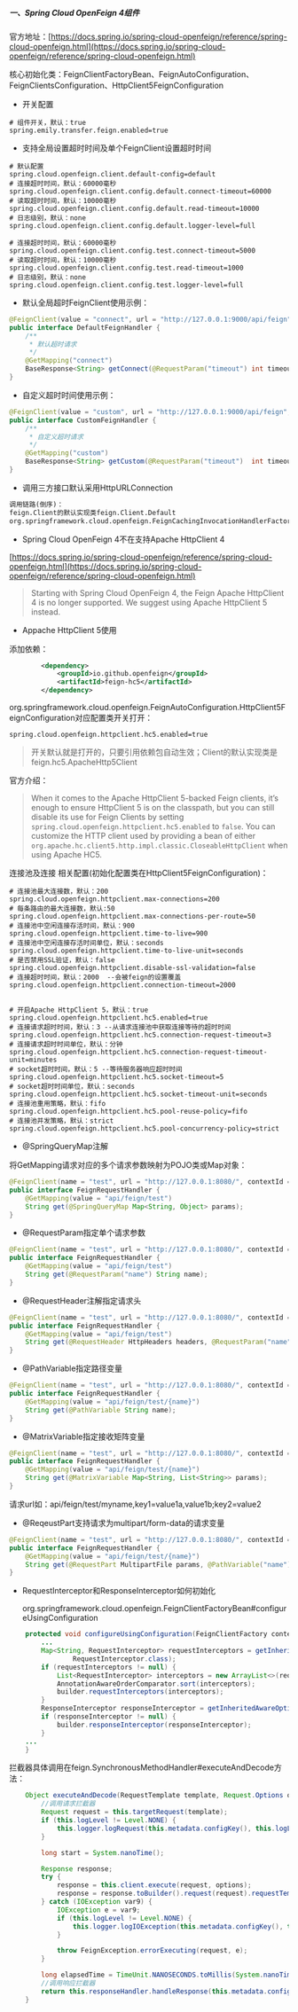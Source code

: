 ##### 一、Spring Cloud OpenFeign 4组件

官方地址：[https://docs.spring.io/spring-cloud-openfeign/reference/spring-cloud-openfeign.html](https://docs.spring.io/spring-cloud-openfeign/reference/spring-cloud-openfeign.html)

核心初始化类：FeignClientFactoryBean、FeignAutoConfiguration、FeignClientsConfiguration、HttpClient5FeignConfiguration

- 开关配置

```properties
# 组件开关，默认：true
spring.emily.transfer.feign.enabled=true
```

- 支持全局设置超时时间及单个FeignClient设置超时时间

```properties
# 默认配置
spring.cloud.openfeign.client.default-config=default
# 连接超时时间，默认：60000毫秒
spring.cloud.openfeign.client.config.default.connect-timeout=60000
# 读取超时时间，默认：10000毫秒
spring.cloud.openfeign.client.config.default.read-timeout=10000
# 日志级别，默认：none
spring.cloud.openfeign.client.config.default.logger-level=full

# 连接超时时间，默认：60000毫秒
spring.cloud.openfeign.client.config.test.connect-timeout=5000
# 读取超时时间，默认：10000毫秒
spring.cloud.openfeign.client.config.test.read-timeout=1000
# 日志级别，默认：none
spring.cloud.openfeign.client.config.test.logger-level=full
```

- 默认全局超时FeignClient使用示例：

```java
@FeignClient(value = "connect", url = "http://127.0.0.1:9000/api/feign")
public interface DefaultFeignHandler {
    /**
     * 默认超时请求
     */
    @GetMapping("connect")
    BaseResponse<String> getConnect(@RequestParam("timeout") int timeout);
}
```

- 自定义超时时间使用示例：

```java
@FeignClient(value = "custom", url = "http://127.0.0.1:9000/api/feign", contextId = "custom")
public interface CustomFeignHandler {
    /**
     * 自定义超时请求
     */
    @GetMapping("custom")
    BaseResponse<String> getCustom(@RequestParam("timeout")  int timeout);
}
```

- 调用三方接口默认采用HttpURLConnection

```tex
调用链路(倒序)：
feign.Client的默认实现类feign.Client.Default
org.springframework.cloud.openfeign.FeignCachingInvocationHandlerFactory#create
```

- Spring Cloud OpenFeign 4不在支持Apache HttpClient 4

[https://docs.spring.io/spring-cloud-openfeign/reference/spring-cloud-openfeign.html](https://docs.spring.io/spring-cloud-openfeign/reference/spring-cloud-openfeign.html)

> Starting with Spring Cloud OpenFeign 4, the Feign Apache HttpClient 4 is no longer supported. We suggest using Apache
> HttpClient 5 instead.

- Appache HttpClient 5使用

添加依赖：

```xml
        <dependency>
            <groupId>io.github.openfeign</groupId>
            <artifactId>feign-hc5</artifactId>
        </dependency>
```

org.springframework.cloud.openfeign.FeignAutoConfiguration.HttpClient5FeignConfiguration对应配置类开关打开：

```
spring.cloud.openfeign.httpclient.hc5.enabled=true
```

> 开关默认就是打开的，只要引用依赖包自动生效；Client的默认实现类是feign.hc5.ApacheHttp5Client

官方介绍：

> When it comes to the Apache HttpClient 5-backed Feign clients, it’s enough to ensure HttpClient 5 is on the classpath,
> but you can still disable its use for Feign Clients by setting `spring.cloud.openfeign.httpclient.hc5.enabled`
> to `false`. You can customize the HTTP client used by providing a bean of
> either `org.apache.hc.client5.http.impl.classic.CloseableHttpClient` when using Apache HC5.

连接池及连接 相关配置(初始化配置类在HttpClient5FeignConfiguration)：

```properties
# 连接池最大连接数，默认：200
spring.cloud.openfeign.httpclient.max-connections=200
# 每条路由的最大连接数，默认:50
spring.cloud.openfeign.httpclient.max-connections-per-route=50
# 连接池中空闲连接存活时间，默认：900
spring.cloud.openfeign.httpclient.time-to-live=900
# 连接池中空闲连接存活时间单位，默认：seconds
spring.cloud.openfeign.httpclient.time-to-live-unit=seconds
# 是否禁用SSL验证，默认：false
spring.cloud.openfeign.httpclient.disable-ssl-validation=false
# 连接超时时间，默认：2000  --会被feign的设置覆盖
spring.cloud.openfeign.httpclient.connection-timeout=2000


# 开启Apache HttpClient 5，默认：true
spring.cloud.openfeign.httpclient.hc5.enabled=true
# 连接请求超时时间，默认：3 --从请求连接池中获取连接等待的超时时间
spring.cloud.openfeign.httpclient.hc5.connection-request-timeout=3
# 连接请求超时时间单位，默认：分钟
spring.cloud.openfeign.httpclient.hc5.connection-request-timeout-unit=minutes
# socket超时时间，默认：5 --等待服务器响应超时时间
spring.cloud.openfeign.httpclient.hc5.socket-timeout=5
# socket超时时间单位，默认：seconds
spring.cloud.openfeign.httpclient.hc5.socket-timeout-unit=seconds
# 连接池重用策略，默认：fifo
spring.cloud.openfeign.httpclient.hc5.pool-reuse-policy=fifo
# 连接池并发策略，默认：strict
spring.cloud.openfeign.httpclient.hc5.pool-concurrency-policy=strict
```

- @SpringQueryMap注解

将GetMapping请求对应的多个请求参数映射为POJO类或Map对象：

```java
@FeignClient(name = "test", url = "http://127.0.0.1:8080/", contextId = "test")
public interface FeignRequestHandler {
    @GetMapping(value = "api/feign/test")
    String get(@SpringQueryMap Map<String, Object> params);
}
```

- @RequestParam指定单个请求参数

```java
@FeignClient(name = "test", url = "http://127.0.0.1:8080/", contextId = "test")
public interface FeignRequestHandler {
    @GetMapping(value = "api/feign/test")
    String get(@RequestParam("name") String name);
}
```

- @RequestHeader注解指定请求头

```java
@FeignClient(name = "test", url = "http://127.0.0.1:8080/", contextId = "test")
public interface FeignRequestHandler {
    @GetMapping(value = "api/feign/test")
    String get(@RequestHeader HttpHeaders headers, @RequestParam("name") String name);
}

```

- @PathVariable指定路径变量

```java
@FeignClient(name = "test", url = "http://127.0.0.1:8080/", contextId = "test")
public interface FeignRequestHandler {
    @GetMapping(value = "api/feign/test/{name}")
    String get(@PathVariable String name);
}
```

- @MatrixVariable指定接收矩阵变量

```java
@FeignClient(name = "test", url = "http://127.0.0.1:8080/", contextId = "test")
public interface FeignRequestHandler {
    @GetMapping(value = "api/feign/test/{name}")
    String get(@MatrixVariable Map<String, List<String>> params);
}
```

请求url如：api/feign/test/myname,key1=value1a,value1b;key2=value2

- @ReqeustPart支持请求为multipart/form-data的请求变量

```java
@FeignClient(name = "test", url = "http://127.0.0.1:8080/", contextId = "test")
public interface FeignRequestHandler {
    @GetMapping(value = "api/feign/test/{name}")
    String get(@RequestPart MultipartFile params, @PathVariable("name") String name);
}
```

- RequestInterceptor和ResponseInterceptor如何初始化

  org.springframework.cloud.openfeign.FeignClientFactoryBean#configureUsingConfiguration

```java
	protected void configureUsingConfiguration(FeignClientFactory context, Feign.Builder builder) {
		...
		Map<String, RequestInterceptor> requestInterceptors = getInheritedAwareInstances(context,
				RequestInterceptor.class);
		if (requestInterceptors != null) {
			List<RequestInterceptor> interceptors = new ArrayList<>(requestInterceptors.values());
			AnnotationAwareOrderComparator.sort(interceptors);
			builder.requestInterceptors(interceptors);
		}
		ResponseInterceptor responseInterceptor = getInheritedAwareOptional(context, ResponseInterceptor.class);
		if (responseInterceptor != null) {
			builder.responseInterceptor(responseInterceptor);
		}
    ...
	}
```

拦截器具体调用在feign.SynchronousMethodHandler#executeAndDecode方法：

```java
    Object executeAndDecode(RequestTemplate template, Request.Options options) throws Throwable {
      	//调用请求拦截器
        Request request = this.targetRequest(template);
        if (this.logLevel != Level.NONE) {
            this.logger.logRequest(this.metadata.configKey(), this.logLevel, request);
        }

        long start = System.nanoTime();

        Response response;
        try {
            response = this.client.execute(request, options);
            response = response.toBuilder().request(request).requestTemplate(template).build();
        } catch (IOException var9) {
            IOException e = var9;
            if (this.logLevel != Level.NONE) {
                this.logger.logIOException(this.metadata.configKey(), this.logLevel, e, this.elapsedTime(start));
            }

            throw FeignException.errorExecuting(request, e);
        }

        long elapsedTime = TimeUnit.NANOSECONDS.toMillis(System.nanoTime() - start);
        //调用响应拦截器
        return this.responseHandler.handleResponse(this.metadata.configKey(), response, this.metadata.returnType(), elapsedTime);
    }
```

